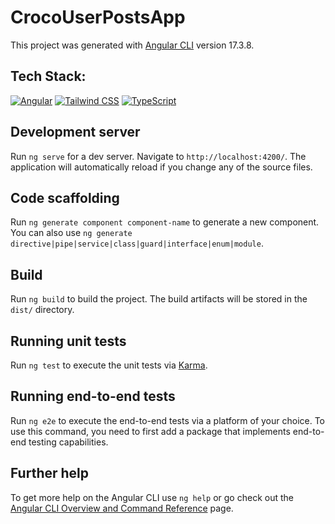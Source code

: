 # CrocoUserPostsApp

This project was generated with [Angular CLI](https://github.com/angular/angular-cli) version 17.3.8.

## Tech Stack:
[![Angular](https://img.shields.io/badge/Angular-17-red?logo=Angular)](https://v17.angular.io/docs/)
[![Tailwind CSS](https://img.shields.io/badge/Tailwind-3.4.4-blue?logo=tailwindcss)](https://tailwindcss.com/)
[![TypeScript](https://img.shields.io/badge/Typescript-5.5-blue?logo=typescript)](https://www.typescriptlang.org/)




## Development server

Run `ng serve` for a dev server. Navigate to `http://localhost:4200/`. The application will automatically reload if you change any of the source files.

## Code scaffolding

Run `ng generate component component-name` to generate a new component. You can also use `ng generate directive|pipe|service|class|guard|interface|enum|module`.

## Build

Run `ng build` to build the project. The build artifacts will be stored in the `dist/` directory.

## Running unit tests

Run `ng test` to execute the unit tests via [Karma](https://karma-runner.github.io).

## Running end-to-end tests

Run `ng e2e` to execute the end-to-end tests via a platform of your choice. To use this command, you need to first add a package that implements end-to-end testing capabilities.

## Further help

To get more help on the Angular CLI use `ng help` or go check out the [Angular CLI Overview and Command Reference](https://angular.io/cli) page.
